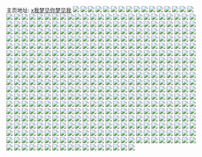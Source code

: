 主页地址: [x我梦见你梦见我](https://weibo.com/u/5977188465) 
![](https://wx4.sinaimg.cn/mw2000/006wvFLzly1gtz5b1451lj31400u012i.jpg) 
![](https://wx4.sinaimg.cn/mw2000/006wvFLzly1gtz5go3oeij30gl0glab4.jpg) 
![](https://wx4.sinaimg.cn/mw2000/006wvFLzly1gtz5bzz4d1j313u0r5n1y.jpg) 
![](https://wx4.sinaimg.cn/mw2000/006wvFLzly1gtz5g84lyvj30ma0b9jsf.jpg) 
![](https://wx4.sinaimg.cn/mw2000/006wvFLzly1gtz5g7xo5ij30dm06r0sy.jpg) 
![](https://wx4.sinaimg.cn/mw2000/006wvFLzly1gtz5dvj272j30rs0rsq9q.jpg) 
![](https://wx4.sinaimg.cn/mw2000/006wvFLzly1gtxz2t5c24j31400u0agx.jpg) 
![](https://wx4.sinaimg.cn/mw2000/006wvFLzly1gtxz3j44w9j30wn0mg435.jpg) 
![](https://wx4.sinaimg.cn/mw2000/006wvFLzly1gtxz3v5h7dj30mi0u0n0l.jpg) 
![](https://wx4.sinaimg.cn/mw2000/006wvFLzly1gtxz37uabkj30tz0miq85.jpg) 
![](https://wx4.sinaimg.cn/mw2000/006wvFLzly1gtxz2uz5guj30u0140tft.jpg) 
![](https://wx4.sinaimg.cn/mw2000/006wvFLzly1gtxz473hazj314h0mswm2.jpg) 
![](https://wx4.sinaimg.cn/mw2000/006wvFLzly1gtxz4e8iu5j30tz0jqq7l.jpg) 
![](https://wx4.sinaimg.cn/mw2000/006wvFLzly1gtxz8szm8kj30u01a6ae5.jpg) 
![](https://wx4.sinaimg.cn/mw2000/006wvFLzly1gtxz8ta484j30ni0oz75u.jpg) 
![](https://wx4.sinaimg.cn/mw2000/006wvFLzly1gtxwdou7v5j30u018z0wz.jpg) 
![](https://wx4.sinaimg.cn/mw2000/006wvFLzly1gtxwyde88oj30qc11045a.jpg) 
![](https://wx4.sinaimg.cn/mw2000/006wvFLzly1gtvir9bn2vj31400u0ahj.jpg) 
![](https://wx4.sinaimg.cn/mw2000/006wvFLzly1gtvirat2e5j30tz0min1c.jpg) 
![](https://wx4.sinaimg.cn/mw2000/006wvFLzly1gtvirbslauj31400u0do2.jpg) 
![](https://wx4.sinaimg.cn/mw2000/006wvFLzly1gtvircrnbqj30tz0miael.jpg) 
![](https://wx4.sinaimg.cn/mw2000/006wvFLzly1gtvirdyezsj30tz0migra.jpg) 
![](https://wx4.sinaimg.cn/mw2000/006wvFLzly1gtvirfwhbsj31400u0aed.jpg) 
![](https://wx4.sinaimg.cn/mw2000/006wvFLzly1gtui51wa7sj31400u0jxf.jpg) 
![](https://wx4.sinaimg.cn/mw2000/006wvFLzly1gtui4z40okj30u015pajd.jpg) 
![](https://wx4.sinaimg.cn/mw2000/006wvFLzly1gtui518bwzj30u05b4kjl.jpg) 
![](https://wx4.sinaimg.cn/mw2000/006wvFLzly1gtui4ygkwsj30u0298k91.jpg) 
![](https://wx4.sinaimg.cn/mw2000/006wvFLzly1gtui86n2hzj30mg0p0tbi.jpg) 
![](https://wx4.sinaimg.cn/mw2000/006wvFLzly1gtui52pdc9j31400u043s.jpg) 
![](https://wx4.sinaimg.cn/mw2000/006wvFLzly1gtt3qfvs93j31ds0n0n0b.jpg) 
![](https://wx4.sinaimg.cn/mw2000/006wvFLzly1gtryu3w7msj30n01dsq98.jpg) 
![](https://wx4.sinaimg.cn/mw2000/006wvFLzly1gtrywr05caj30n01dstcw.jpg) 
![](https://wx4.sinaimg.cn/mw2000/006wvFLzly1gtrywtn63ej30n01dsq76.jpg) 
![](https://wx4.sinaimg.cn/mw2000/006wvFLzly1gtryuubibcj30sk0skwgn.jpg) 
![](https://wx4.sinaimg.cn/mw2000/006wvFLzly1gtqruxl8ajj30mb0wddlj.jpg) 
![](https://wx4.sinaimg.cn/mw2000/006wvFLzly1gtqrvsrwxkj30sk0skwgn.jpg) 
![](https://wx4.sinaimg.cn/mw2000/006wvFLzly1gtq5c5uu78j30mz0x9abx.jpg) 
![](https://wx4.sinaimg.cn/mw2000/006wvFLzly1gtpkttz802j313j0tzk19.jpg) 
![](https://wx4.sinaimg.cn/mw2000/006wvFLzly1gtpku7r8v8j30u01hcdk1.jpg) 
![](https://wx4.sinaimg.cn/mw2000/006wvFLzly1gtpkum07ngj30j60ieac1.jpg) 
![](https://wx4.sinaimg.cn/mw2000/006wvFLzly1gtnnoj2nzcj30mz0fjmyy.jpg) 
![](https://wx4.sinaimg.cn/mw2000/006wvFLzly1gtnnoq7vivj31400u0n4m.jpg) 
![](https://wx4.sinaimg.cn/mw2000/006wvFLzly1gtn9cwv1nbj30j90d2abn.jpg) 
![](https://wx4.sinaimg.cn/mw2000/006wvFLzly1gtn9cxsaztj30u012uwnn.jpg) 
![](https://wx4.sinaimg.cn/mw2000/006wvFLzly1gtn9cx480bj30c80c6dg4.jpg) 
![](https://wx4.sinaimg.cn/mw2000/006wvFLzly1gtmcvywsdgj30tz0l07av.jpg) 
![](https://wx4.sinaimg.cn/mw2000/006wvFLzly1gtmd30fdoxj30mk0nhgnw.jpg) 
![](https://wx4.sinaimg.cn/mw2000/006wvFLzly1gtmcvzfckvj30u0140tgx.jpg) 
![](https://wx4.sinaimg.cn/mw2000/006wvFLzly1gtmcvycc58j31400u0gx9.jpg) 
![](https://wx4.sinaimg.cn/mw2000/006wvFLzly1gtmd07uk4sj30tw0vgjxi.jpg) 
![](https://wx4.sinaimg.cn/mw2000/006wvFLzly1gtmcznr3lvj30jz0nu76e.jpg) 
![](https://wx4.sinaimg.cn/mw2000/006wvFLzly1gtkyuoig9hj31ds0n01dt.jpg) 
![](https://wx4.sinaimg.cn/mw2000/006wvFLzly1gtkyuq2l5lj31ds0n0h4h.jpg) 
![](https://wx4.sinaimg.cn/mw2000/006wvFLzly1gtkyum45k4j31ds0n07wh.jpg) 
![](https://wx4.sinaimg.cn/mw2000/006wvFLzly1gthy29agigj30jg0jgq3o.jpg) 
![](https://wx4.sinaimg.cn/mw2000/006wvFLzly1gthrccme47j30j60h6ab8.jpg) 
![](https://wx4.sinaimg.cn/mw2000/006wvFLzly1gtheq85i7nj30n017ctdt.jpg) 
![](https://wx4.sinaimg.cn/mw2000/006wvFLzly1gtdsrxrnjwj30mz13bq4r.jpg) 
![](https://wx4.sinaimg.cn/mw2000/006wvFLzly1gtdssss7qmj30mh0ba3yr.jpg) 
![](https://wx4.sinaimg.cn/mw2000/006wvFLzly1gt4izk8m07j306o06dglj.jpg) 
![](https://wx4.sinaimg.cn/mw2000/006wvFLzly1gt3m2v87goj30u0140gru.jpg) 
![](https://wx4.sinaimg.cn/mw2000/006wvFLzly1gsz5auks30j31400u0116.jpg) 
![](https://wx4.sinaimg.cn/mw2000/006wvFLzly1gsz5avkowkj312u0u0k10.jpg) 
![](https://wx4.sinaimg.cn/mw2000/006wvFLzly1gsy0kxyknbj31400u0tgq.jpg) 
![](https://wx4.sinaimg.cn/mw2000/006wvFLzly1gsy0kyeueqj30u0140gt7.jpg) 
![](https://wx4.sinaimg.cn/mw2000/006wvFLzly1gsy0kxnhr2j31400u011k.jpg) 
![](https://wx4.sinaimg.cn/mw2000/006wvFLzly1gsy0kysh64j31820u0gwi.jpg) 
![](https://wx4.sinaimg.cn/mw2000/006wvFLzly1gsy0kz0ysjj31hc0u0dp3.jpg) 
![](https://wx4.sinaimg.cn/mw2000/006wvFLzly1gsy0kz89u5j30wh0mj439.jpg) 
![](https://wx4.sinaimg.cn/mw2000/006wvFLzly1gsxy3y0ng2j30u0140teo.jpg) 
![](https://wx4.sinaimg.cn/mw2000/006wvFLzly1gsukqi889ij30n01dsdls.jpg) 
![](https://wx4.sinaimg.cn/mw2000/006wvFLzly1gsukqhd66aj30n01dswko.jpg) 
![](https://wx4.sinaimg.cn/mw2000/006wvFLzly1gsukikqrjdj30u01hcwlm.jpg) 
![](https://wx4.sinaimg.cn/mw2000/006wvFLzly1gsub4ntxpgj31400u045i.jpg) 
![](https://wx4.sinaimg.cn/mw2000/006wvFLzly1gstjybbvo0j312a0u0q8t.jpg) 
![](https://wx4.sinaimg.cn/mw2000/006wvFLzly1gss9u1x78bj30k00khq3x.jpg) 
![](https://wx4.sinaimg.cn/mw2000/006wvFLzly1gss9u1og5mj30go0goabq.jpg) 
![](https://wx4.sinaimg.cn/mw2000/006wvFLzly1gsr3httorcj31400u0n32.jpg) 
![](https://wx4.sinaimg.cn/mw2000/006wvFLzly1gsr3hsyklbj30u0140tfm.jpg) 
![](https://wx4.sinaimg.cn/mw2000/006wvFLzly1gsr3hqm28ej30u0140ag9.jpg) 
![](https://wx4.sinaimg.cn/mw2000/006wvFLzly1gsr3hrgk9yj30u0140n2m.jpg) 
![](https://wx4.sinaimg.cn/mw2000/006wvFLzly1gsr3k4ow4dj31400u0gso.jpg) 
![](https://wx4.sinaimg.cn/mw2000/006wvFLzly1gsr3hv2gx6j31400u045i.jpg) 
![](https://wx4.sinaimg.cn/mw2000/006wvFLzly1gsozozlsb5j30n00sc0u3.jpg) 
![](https://wx4.sinaimg.cn/mw2000/006wvFLzly1gsozozskh0j30mz0e03yu.jpg) 
![](https://wx4.sinaimg.cn/mw2000/006wvFLzly1gsozp037oej30u0140tg9.jpg) 
![](https://wx4.sinaimg.cn/mw2000/006wvFLzly1gsozp0i5rrj31400u0wkc.jpg) 
![](https://wx4.sinaimg.cn/mw2000/006wvFLzly1gsozp0tfntj31400u0qaz.jpg) 
![](https://wx4.sinaimg.cn/mw2000/006wvFLzly1gsozp10iuoj311v0k5af7.jpg) 
![](https://wx4.sinaimg.cn/mw2000/006wvFLzly1gsozp17ga1j31400u0gri.jpg) 
![](https://wx4.sinaimg.cn/mw2000/006wvFLzly1gsozp1gxvxj31400u0aek.jpg) 
![](https://wx4.sinaimg.cn/mw2000/006wvFLzly1gsozp1nd9oj30b40ah0t6.jpg) 
![](https://wx4.sinaimg.cn/mw2000/006wvFLzly1gsmig5drizj31400u04b4.jpg) 
![](https://wx4.sinaimg.cn/mw2000/006wvFLzly1gsmigq9koqj30c806x3yo.jpg) 
![](https://wx4.sinaimg.cn/mw2000/006wvFLzly1gslqdf2vknj30ml048t8x.jpg) 
![](https://wx4.sinaimg.cn/mw2000/006wvFLzly1gslbbf8z61j30j60icdhh.jpg) 
![](https://wx4.sinaimg.cn/mw2000/006wvFLzly1gsjtx1k3q3j313r0u048o.jpg) 
![](https://wx4.sinaimg.cn/mw2000/006wvFLzly1gshy577hsyj31400u0n2e.jpg) 
![](https://wx4.sinaimg.cn/mw2000/006wvFLzly1gshy56i7ncj318f0u0ahb.jpg) 
![](https://wx4.sinaimg.cn/mw2000/006wvFLzly1gsffegm2csj30jz0rewjh.jpg) 
![](https://wx4.sinaimg.cn/mw2000/006wvFLzly1gsfffddn7wj308i08i3yx.jpg) 
![](https://wx4.sinaimg.cn/mw2000/006wvFLzly1gsdcf62cn4j31400u0dl3.jpg) 
![](https://wx4.sinaimg.cn/mw2000/006wvFLzly1gsdcfs0dywj309a09aq31.jpg) 
![](https://wx4.sinaimg.cn/mw2000/006wvFLzly1gs8sd5c1a5j31400u0ae3.jpg) 
![](https://wx4.sinaimg.cn/mw2000/006wvFLzly1gs8sd53yfaj31400u0q6i.jpg) 
![](https://wx4.sinaimg.cn/mw2000/006wvFLzly1gs5c8n9nx4j30io14djxz.jpg) 
![](https://wx4.sinaimg.cn/mw2000/006wvFLzly1gs5c90uzqnj30jq0hwmz9.jpg) 
![](https://wx4.sinaimg.cn/mw2000/006wvFLzly1gs2yrb0ca1j30n033a1kx.jpg) 
![](https://wx4.sinaimg.cn/mw2000/006wvFLzly1gs2yrfcxf7j30n04kjnpd.jpg) 
![](https://wx4.sinaimg.cn/mw2000/006wvFLzly1gs2yrd3tgtj30n03o97wh.jpg) 
![](https://wx4.sinaimg.cn/mw2000/006wvFLzly1gs1cxzjv3yj30n04j0hdt.jpg) 
![](https://wx4.sinaimg.cn/mw2000/006wvFLzly1gs1cxwkrifj30n043oe81.jpg) 
![](https://wx4.sinaimg.cn/mw2000/006wvFLzly1gs1cxxqjpij30n0341nl6.jpg) 
![](https://wx4.sinaimg.cn/mw2000/006wvFLzly1gs1cyd7i76j30n04kzqv5.jpg) 
![](https://wx4.sinaimg.cn/mw2000/006wvFLzly1gs0iyei7epj30jt0hygmr.jpg) 
![](https://wx4.sinaimg.cn/mw2000/006wvFLzly1gs0gm8vzy9j31400u0ahr.jpg) 
![](https://wx4.sinaimg.cn/mw2000/006wvFLzly1grzfq1ltm5j31400u0q9g.jpg) 
![](https://wx4.sinaimg.cn/mw2000/006wvFLzly1grzfr654omj30mz0zwdie.jpg) 
![](https://wx4.sinaimg.cn/mw2000/006wvFLzly1grybyr0gsgj30u01407bi.jpg) 
![](https://wx4.sinaimg.cn/mw2000/006wvFLzly1gry554kgstj30go0gowfv.jpg) 
![](https://wx4.sinaimg.cn/mw2000/006wvFLzly1grvya4jxgpj31400u0gxd.jpg) 
![](https://wx4.sinaimg.cn/mw2000/006wvFLzly1grvyah8azwj31400u07cd.jpg) 
![](https://wx4.sinaimg.cn/mw2000/006wvFLzly1groveeok5uj30u01407i6.jpg) 
![](https://wx4.sinaimg.cn/mw2000/006wvFLzly1groveg7szxj30u0140dtf.jpg) 
![](https://wx4.sinaimg.cn/mw2000/006wvFLzly1grovej344lj30u01404dw.jpg) 
![](https://wx4.sinaimg.cn/mw2000/006wvFLzly1grovejocxbj30u0140k5v.jpg) 
![](https://wx4.sinaimg.cn/mw2000/006wvFLzly1grovekal68j30u0140k2l.jpg) 
![](https://wx4.sinaimg.cn/mw2000/006wvFLzly1groveq0w7lj30m80m8abd.jpg) 
![](https://wx4.sinaimg.cn/mw2000/006wvFLzly1grjhgui352j3076076wel.jpg) 
![](https://wx4.sinaimg.cn/mw2000/006wvFLzly1grdfp4rxrjj31hc0u0ajo.jpg) 
![](https://wx4.sinaimg.cn/mw2000/006wvFLzly1grdg4n7iowj31400u0482.jpg) 
![](https://wx4.sinaimg.cn/mw2000/006wvFLzly1grdfp6agsyj31hc0u0jzw.jpg) 
![](https://wx4.sinaimg.cn/mw2000/006wvFLzly1grdfp4anwxj31lu0u046f.jpg) 
![](https://wx4.sinaimg.cn/mw2000/006wvFLzly1grdfsdmjh6j31fc0u0tg7.jpg) 
![](https://wx4.sinaimg.cn/mw2000/006wvFLzly1grdfp70ylij31hc0u0qap.jpg) 
![](https://wx4.sinaimg.cn/mw2000/006wvFLzly1grdfp7ifwsj31hc0u0agm.jpg) 
![](https://wx4.sinaimg.cn/mw2000/006wvFLzly1grdfp7ym9oj31410u010k.jpg) 
![](https://wx4.sinaimg.cn/mw2000/006wvFLzly1grdfp8n6sqj31400u0q8s.jpg) 
![](https://wx4.sinaimg.cn/mw2000/006wvFLzly1grdfp3md7qj31400u00z6.jpg) 
![](https://wx4.sinaimg.cn/mw2000/006wvFLzly1grdfznlkapj30ib0xajx4.jpg) 
![](https://wx4.sinaimg.cn/mw2000/006wvFLzly1grdfz2k25jj30jw13sn1l.jpg) 
![](https://wx4.sinaimg.cn/mw2000/006wvFLzly1grdfz2w18rj30ke13zwiv.jpg) 
![](https://wx4.sinaimg.cn/mw2000/006wvFLzly1grdg04o4a6j30u014078d.jpg) 
![](https://wx4.sinaimg.cn/mw2000/006wvFLzly1grdg2wa5gvj30mz0vpta9.jpg) 
![](https://wx4.sinaimg.cn/mw2000/006wvFLzly1grcaohwvt3j31380spdtx.jpg) 
![](https://wx4.sinaimg.cn/mw2000/006wvFLzly1grcam7yi24j31400u0470.jpg) 
![](https://wx4.sinaimg.cn/mw2000/006wvFLzly1grcam8kp1qj30u01hc132.jpg) 
![](https://wx4.sinaimg.cn/mw2000/006wvFLzly1grcam6jxw7j31400u0aj0.jpg) 
![](https://wx4.sinaimg.cn/mw2000/006wvFLzly1grcaogyh9oj30jq0tagq9.jpg) 
![](https://wx4.sinaimg.cn/mw2000/006wvFLzly1grcb5ffxx5j30mi0eh0wv.jpg) 
![](https://wx4.sinaimg.cn/mw2000/006wvFLzly1grb8k176isj31400u0du6.jpg) 
![](https://wx4.sinaimg.cn/mw2000/006wvFLzly1grb8k0jt8bj30u0140qco.jpg) 
![](https://wx4.sinaimg.cn/mw2000/006wvFLzly1grb9b5rbq4j30hr0gtmyc.jpg) 
![](https://wx4.sinaimg.cn/mw2000/006wvFLzly1gr8uvyzyhmj30n01g0qkf.jpg) 
![](https://wx4.sinaimg.cn/mw2000/006wvFLzly1gr8uvyavv1j31400u0qit.jpg) 
![](https://wx4.sinaimg.cn/mw2000/006wvFLzly1gr8uwe0budj318v0u0k4l.jpg) 
![](https://wx4.sinaimg.cn/mw2000/006wvFLzly1gr8vdkij0xj31as0u0ak6.jpg) 
![](https://wx4.sinaimg.cn/mw2000/006wvFLzly1gr8uw1d3f9j310k0u0dnw.jpg) 
![](https://wx4.sinaimg.cn/mw2000/006wvFLzly1gr8vdj69uhj313u0u0qdh.jpg) 
![](https://wx4.sinaimg.cn/mw2000/006wvFLzly1gr8vdjlij0j31400u0dma.jpg) 
![](https://wx4.sinaimg.cn/mw2000/006wvFLzly1gr8uw1z55zj31400u047q.jpg) 
![](https://wx4.sinaimg.cn/mw2000/006wvFLzly1gr8uw2k24ij31400u0thz.jpg) 
![](https://wx4.sinaimg.cn/mw2000/006wvFLzly1gr55mooagkj30j60ki0t9.jpg) 
![](https://wx4.sinaimg.cn/mw2000/006wvFLzly1gr4ts231i0j30n01dsqli.jpg) 
![](https://wx4.sinaimg.cn/mw2000/006wvFLzly1gr1u9o96vej313s0u049u.jpg) 
![](https://wx4.sinaimg.cn/mw2000/006wvFLzly1gr1uc2o44pj31400u0dqb.jpg) 
![](https://wx4.sinaimg.cn/mw2000/006wvFLzly1gr1ud57rulj31400u07ed.jpg) 
![](https://wx4.sinaimg.cn/mw2000/006wvFLzly1gr1udvvuwaj30ys0sndot.jpg) 
![](https://wx4.sinaimg.cn/mw2000/006wvFLzly1gr1ugmk5k4j31400u048a.jpg) 
![](https://wx4.sinaimg.cn/mw2000/006wvFLzly1gr1uibffaej31410u016e.jpg) 
![](https://wx4.sinaimg.cn/mw2000/006wvFLzly1gr1udeqjm9j31190u0qcy.jpg) 
![](https://wx4.sinaimg.cn/mw2000/006wvFLzly1gr1uf0z6faj31400u0dnz.jpg) 
![](https://wx4.sinaimg.cn/mw2000/006wvFLzly1gr1ue275m7j30j80j6mzj.jpg) 
![](https://wx4.sinaimg.cn/mw2000/006wvFLzly1gqshobqa8uj31gi1yt4ev.jpg) 
![](https://wx4.sinaimg.cn/mw2000/006wvFLzly1gqpgmis8x7j30rs0pntat.jpg) 
![](https://wx4.sinaimg.cn/mw2000/006wvFLzly1gqpbq01uv6j30rs0rognx.jpg) 
![](https://wx4.sinaimg.cn/mw2000/006wvFLzly1gqms7zy4jwj30u01hc14f.jpg) 
![](https://wx4.sinaimg.cn/mw2000/006wvFLzly1gqms7zr1mwj30vb0u0k6l.jpg) 
![](https://wx4.sinaimg.cn/mw2000/006wvFLzly1gqjjmdroncj30hs0hsgml.jpg) 
![](https://wx4.sinaimg.cn/mw2000/006wvFLzly1gqi21i30fkj32c0340hdu.jpg) 
![](https://wx4.sinaimg.cn/mw2000/006wvFLzly1gqi227dfx5j32c03404qq.jpg) 
![](https://wx4.sinaimg.cn/mw2000/006wvFLzly1gqi9jp6u6tj33402c0hdt.jpg) 
![](https://wx4.sinaimg.cn/mw2000/006wvFLzly1gqchosfj6sj31sc2ds7wh.jpg) 
![](https://wx4.sinaimg.cn/mw2000/006wvFLzly1gqchow14gkj31sc2ds7wh.jpg) 
![](https://wx4.sinaimg.cn/mw2000/006wvFLzly1gqchp4vvynj33402c0e81.jpg) 
![](https://wx4.sinaimg.cn/mw2000/006wvFLzly1gqchp0dpvgj33402c0u0x.jpg) 
![](https://wx4.sinaimg.cn/mw2000/006wvFLzly1gqchphqlibj32c0340b2a.jpg) 
![](https://wx4.sinaimg.cn/mw2000/006wvFLzly1gqchpjwevaj30sg0m7nkw.jpg) 
![](https://wx4.sinaimg.cn/mw2000/006wvFLzly1gqbd1sd3o6j33402c0e81.jpg) 
![](https://wx4.sinaimg.cn/mw2000/006wvFLzly1gqbcyu9pymj31sc2dsh9i.jpg) 
![](https://wx4.sinaimg.cn/mw2000/006wvFLzly1gqbcyxd35mj31sc2ds4qp.jpg) 
![](https://wx4.sinaimg.cn/mw2000/006wvFLzly1gqbcz0niz5j31sc2dse7z.jpg) 
![](https://wx4.sinaimg.cn/mw2000/006wvFLzly1gqbcz2xdfpj30tw13w7wh.jpg) 
![](https://wx4.sinaimg.cn/mw2000/006wvFLzly1gqbcz3jhmzj30rs0pzgqd.jpg) 
![](https://wx4.sinaimg.cn/mw2000/006wvFLzly1gqa7vpn3y6j32c0340npe.jpg) 
![](https://wx4.sinaimg.cn/mw2000/006wvFLzly1gqa7tg8jyvj32402u94qq.jpg) 
![](https://wx4.sinaimg.cn/mw2000/006wvFLzly1gqa7vw7krcj325u2vt7ri.jpg) 
![](https://wx4.sinaimg.cn/mw2000/006wvFLzly1gqa7tc3ib4j32c0340kjl.jpg) 
![](https://wx4.sinaimg.cn/mw2000/006wvFLzly1gqa572dpdzj32c0340u0z.jpg) 
![](https://wx4.sinaimg.cn/mw2000/006wvFLzly1gqa57fpxn4j30n01dsqv5.jpg) 
![](https://wx4.sinaimg.cn/mw2000/006wvFLzly1gqa56w63hfj32c03407wi.jpg) 
![](https://wx4.sinaimg.cn/mw2000/006wvFLzly1gqa5759fhaj32c0340qv5.jpg) 
![](https://wx4.sinaimg.cn/mw2000/006wvFLzly1gqa578lzcjj32c0340hdu.jpg) 
![](https://wx4.sinaimg.cn/mw2000/006wvFLzly1gqa57cnrsyj32c0340hdu.jpg) 
![](https://wx4.sinaimg.cn/mw2000/006wvFLzly1gqa5u77ie8j30iu0j2n65.jpg) 
![](https://wx4.sinaimg.cn/mw2000/006wvFLzly1gqa5too8y5j30md0le0xu.jpg) 
![](https://wx4.sinaimg.cn/mw2000/006wvFLzly1gqa5to2z5fj31wc1f9h87.jpg) 
![](https://wx4.sinaimg.cn/mw2000/006wvFLzly1gq8nfudlmfj30fy0f841d.jpg) 
![](https://wx4.sinaimg.cn/mw2000/006wvFLzly1gq8ngfavl2j30tz0mi7lt.jpg) 
![](https://wx4.sinaimg.cn/mw2000/006wvFLzly1gq7y544038j30tz0miap5.jpg) 
![](https://wx4.sinaimg.cn/mw2000/006wvFLzly1grdu9c33fxj31400u0q87.jpg) 
![](https://wx4.sinaimg.cn/mw2000/006wvFLzly1gq4kdf8q7xj33402c0wuq.jpg) 
![](https://wx4.sinaimg.cn/mw2000/006wvFLzly1gpwg0s3ljsj328u2zs7wh.jpg) 
![](https://wx4.sinaimg.cn/mw2000/006wvFLzly1gpwg0u7jiij32qs1nf1kx.jpg) 
![](https://wx4.sinaimg.cn/mw2000/006wvFLzly1gpwg11fxdpj32c03404qr.jpg) 
![](https://wx4.sinaimg.cn/mw2000/006wvFLzly1gpwg150akhj32c0340e82.jpg) 
![](https://wx4.sinaimg.cn/mw2000/006wvFLzly1gpwg1670i5j32jt17c7js.jpg) 
![](https://wx4.sinaimg.cn/mw2000/006wvFLzly1gpwg17zclvj33402c01h2.jpg) 
![](https://wx4.sinaimg.cn/mw2000/006wvFLzly1gpwg1b2mvvj33402c0npd.jpg) 
![](https://wx4.sinaimg.cn/mw2000/006wvFLzly1gpwg1h6meej32c0340hdv.jpg) 
![](https://wx4.sinaimg.cn/mw2000/006wvFLzly1gpwg1iehzpj30so0fhgqu.jpg) 
![](https://wx4.sinaimg.cn/mw2000/006wvFLzly1gpwg2bxkopj31n60v2ahe.jpg) 
![](https://wx4.sinaimg.cn/mw2000/006wvFLzly1gptkp8y10nj32c03407wk.jpg) 
![](https://wx4.sinaimg.cn/mw2000/006wvFLzly1gpr7bnajzmj32c03407wj.jpg) 
![](https://wx4.sinaimg.cn/mw2000/006wvFLzly1gpoatfv4gpj30jz0a0tbe.jpg) 
![](https://wx4.sinaimg.cn/mw2000/006wvFLzly1gpoatsqr1pj30mz0dzju3.jpg) 
![](https://wx4.sinaimg.cn/mw2000/006wvFLzly1gpoawgmd1bj32c03407wi.jpg) 
![](https://wx4.sinaimg.cn/mw2000/006wvFLzly1gpoay3bq4sj30mz0eijw3.jpg) 
![](https://wx4.sinaimg.cn/mw2000/006wvFLzly1gpoayae15aj30rs1197wh.jpg) 
![](https://wx4.sinaimg.cn/mw2000/006wvFLzly1gpoawbbqqkj32c0340e82.jpg) 
![](https://wx4.sinaimg.cn/mw2000/006wvFLzly1gpn7lucnngj33402c0kjj.jpg) 
![](https://wx4.sinaimg.cn/mw2000/006wvFLzly1gplb2do7erj33402c01ky.jpg) 
![](https://wx4.sinaimg.cn/mw2000/006wvFLzly1gpg5r2pyv1j32c0340qv6.jpg) 
![](https://wx4.sinaimg.cn/mw2000/006wvFLzly1gpg5r7p8caj32c0340qv5.jpg) 
![](https://wx4.sinaimg.cn/mw2000/006wvFLzly1gpg5ra7mjjj323w2t74qp.jpg) 
![](https://wx4.sinaimg.cn/mw2000/006wvFLzly1gpg5rgt6b7j33402c0hdv.jpg) 
![](https://wx4.sinaimg.cn/mw2000/006wvFLzly1gpg5rmkpcnj330y29pkjl.jpg) 
![](https://wx4.sinaimg.cn/mw2000/006wvFLzly1gpg5qxk96rj33402c0npd.jpg) 
![](https://wx4.sinaimg.cn/mw2000/006wvFLzly1gpg5s3s266j32c03404qq.jpg) 
![](https://wx4.sinaimg.cn/mw2000/006wvFLzly1gpg5rpn4i7j30u01hck33.jpg) 
![](https://wx4.sinaimg.cn/mw2000/006wvFLzly1gpg5rtue5yj33402c0aug.jpg) 
![](https://wx4.sinaimg.cn/mw2000/006wvFLzly1gpdutzqyolj30k50enwgo.jpg) 
![](https://wx4.sinaimg.cn/mw2000/006wvFLzly1gpdutzj8khj30kc0eoadv.jpg) 
![](https://wx4.sinaimg.cn/mw2000/006wvFLzly1gpdv6q7ps7j32ju1vx7wj.jpg) 
![](https://wx4.sinaimg.cn/mw2000/006wvFLzly1gpdv6dsyiqj31vz1ct1kx.jpg) 
![](https://wx4.sinaimg.cn/mw2000/006wvFLzly1gpdv6kgeloj32c0340npe.jpg) 
![](https://wx4.sinaimg.cn/mw2000/006wvFLzly1gpdv6eerp0j30mq197n5n.jpg) 
![](https://wx4.sinaimg.cn/mw2000/006wvFLzly1gpc06fp23vj30si0ktanr.jpg) 
![](https://wx4.sinaimg.cn/mw2000/006wvFLzly1gpc0719o88j32c0340b2a.jpg) 
![](https://wx4.sinaimg.cn/mw2000/006wvFLzly1gpc07fsze2j30go0g8myk.jpg) 
![](https://wx4.sinaimg.cn/mw2000/006wvFLzly1gp0sdlih84j30mq0hejts.jpg) 
![](https://wx4.sinaimg.cn/mw2000/006wvFLzly1gp0sdj617ej32c03407wi.jpg) 
![](https://wx4.sinaimg.cn/mw2000/006wvFLzly1gp0sj6w8cej32c03404qr.jpg) 
![](https://wx4.sinaimg.cn/mw2000/006wvFLzly1goxlr4ajnqj33402c0u0x.jpg) 
![](https://wx4.sinaimg.cn/mw2000/006wvFLzly1goxlrpjbxlj32c03401kz.jpg) 
![](https://wx4.sinaimg.cn/mw2000/006wvFLzly1goxlrrc72uj32c0340qv6.jpg) 
![](https://wx4.sinaimg.cn/mw2000/006wvFLzly1goxlr91siej32c03401kz.jpg) 
![](https://wx4.sinaimg.cn/mw2000/006wvFLzly1goxlrcvuf4j33402c01kx.jpg) 
![](https://wx4.sinaimg.cn/mw2000/006wvFLzly1goxlrl15o6j32c03404qr.jpg) 
![](https://wx4.sinaimg.cn/mw2000/006wvFLzly1goxlrguuqfj32c0340b2a.jpg) 
![](https://wx4.sinaimg.cn/mw2000/006wvFLzly1goxlrs99epj30mz0t5q7o.jpg) 
![](https://wx4.sinaimg.cn/mw2000/006wvFLzly1goxlry6hw6j30ms0zvai8.jpg) 
![](https://wx4.sinaimg.cn/mw2000/006wvFLzly1gou327ge4lj30j60j6gn9.jpg) 
![](https://wx4.sinaimg.cn/mw2000/006wvFLzly1got0dp09mfj32c03404qq.jpg) 
![](https://wx4.sinaimg.cn/mw2000/006wvFLzly1got0dry0zwj32c0340npe.jpg) 
![](https://wx4.sinaimg.cn/mw2000/006wvFLzly1got0g2sid1j32c0340qv7.jpg) 
![](https://wx4.sinaimg.cn/mw2000/006wvFLzly1got0ga76mfj32c0340e83.jpg) 
![](https://wx4.sinaimg.cn/mw2000/006wvFLzly1got0gnjrwpj32c0340hdu.jpg) 
![](https://wx4.sinaimg.cn/mw2000/006wvFLzly1got0gge3aqj32c0340npd.jpg) 
![](https://wx4.sinaimg.cn/mw2000/006wvFLzly1got0cpwllmj30n00llwif.jpg) 
![](https://wx4.sinaimg.cn/mw2000/006wvFLzly1got0ee7o7ej30mz0wc7ar.jpg) 
![](https://wx4.sinaimg.cn/mw2000/006wvFLzly1got0g6k3emj32c03404qr.jpg) 
![](https://wx4.sinaimg.cn/mw2000/006wvFLzly1got0gdawyfj32c03401kz.jpg) 
![](https://wx4.sinaimg.cn/mw2000/006wvFLzly1got0gkp8s9j32c0340b2a.jpg) 
![](https://wx4.sinaimg.cn/mw2000/006wvFLzly1got0htle4mj30u00u0q6q.jpg) 
![](https://wx4.sinaimg.cn/mw2000/006wvFLzly1goqoa6d13gj30u0140150.jpg) 
![](https://wx4.sinaimg.cn/mw2000/006wvFLzly1goq1b331o3j32c0340npe.jpg) 
![](https://wx4.sinaimg.cn/mw2000/006wvFLzly1goq1b4oxmzj33402c04qp.jpg) 
![](https://wx4.sinaimg.cn/mw2000/006wvFLzly1goq1a3r3zyj32c0340u0y.jpg) 
![](https://wx4.sinaimg.cn/mw2000/006wvFLzly1goloev70rxj30mz0gwmyq.jpg) 
![](https://wx4.sinaimg.cn/mw2000/006wvFLzly1goiqm5qlavj30u01hcqgm.jpg) 
![](https://wx4.sinaimg.cn/mw2000/006wvFLzly1goiqnk36oxj30jg0j4abh.jpg) 
![](https://wx4.sinaimg.cn/mw2000/006wvFLzly1goe15mbx8oj30l40iw40k.jpg) 
![](https://wx4.sinaimg.cn/mw2000/006wvFLzly1goe16xofttj30u0140q5e.jpg) 
![](https://wx4.sinaimg.cn/mw2000/006wvFLzly1goe16h2h7uj30u0140tes.jpg) 
![](https://wx4.sinaimg.cn/mw2000/006wvFLzly1goe16gk8owj31400u0nbi.jpg) 
![](https://wx4.sinaimg.cn/mw2000/006wvFLzly1goe15llwrrj30u0140tg8.jpg) 
![](https://wx4.sinaimg.cn/mw2000/006wvFLzly1goe16ftsa1j30j60iljsv.jpg) 
![](https://wx4.sinaimg.cn/mw2000/006wvFLzly1go9e9jxa45j30mx0gr3zi.jpg) 
![](https://wx4.sinaimg.cn/mw2000/006wvFLzly1go9eamzi01j30ia0fsabq.jpg) 
![](https://wx4.sinaimg.cn/mw2000/006wvFLzly1go706xih0yj30j60i4tak.jpg) 
![](https://wx4.sinaimg.cn/mw2000/006wvFLzly1go5ij7a4qsj32c0340x6q.jpg) 
![](https://wx4.sinaimg.cn/mw2000/006wvFLzly1go5ij5gb21j32c03407wi.jpg) 
![](https://wx4.sinaimg.cn/mw2000/006wvFLzly1go5ij9g6bbj32c03404qq.jpg) 
![](https://wx4.sinaimg.cn/mw2000/006wvFLzly1gnynh4qwd0j33402c0kjl.jpg) 
![](https://wx4.sinaimg.cn/mw2000/006wvFLzly1gnynhaw5ndj30mc0j6abc.jpg) 
![](https://wx4.sinaimg.cn/mw2000/006wvFLzly1gnqenizu7dj30hs0dbwf7.jpg) 
![](https://wx4.sinaimg.cn/mw2000/006wvFLzly1gnoeduo2kmj316r0ty4c7.jpg) 
![](https://wx4.sinaimg.cn/mw2000/006wvFLzly1gnn8kbfar9j30u0140aem.jpg) 
![](https://wx4.sinaimg.cn/mw2000/006wvFLzly1gnlsgi62acj30u01407gz.jpg) 
![](https://wx4.sinaimg.cn/mw2000/006wvFLzly1gnlshtwhynj30hs0kg0tn.jpg) 
![](https://wx4.sinaimg.cn/mw2000/006wvFLzly1gngh6xlajuj30hs0iqmyu.jpg) 
![](https://wx4.sinaimg.cn/mw2000/006wvFLzly1gne2dn29x1j30u01hcwue.jpg) 
![](https://wx4.sinaimg.cn/mw2000/006wvFLzly1gne2dnj14aj30u01hcnb0.jpg) 
![](https://wx4.sinaimg.cn/mw2000/006wvFLzly1gnbwbyfag2j30u0140gpl.jpg) 
![](https://wx4.sinaimg.cn/mw2000/006wvFLzly1gmz2uth4e5j30hs0a5aac.jpg) 
![](https://wx4.sinaimg.cn/mw2000/006wvFLzly1gmz2unji6nj30hm0a30t7.jpg) 
![](https://wx4.sinaimg.cn/mw2000/006wvFLzly1gmz2vm5hu1j309y074t8r.jpg) 
![](https://wx4.sinaimg.cn/mw2000/006wvFLzly1gmu9jffp3hj30hs0anwfb.jpg) 
![](https://wx4.sinaimg.cn/mw2000/006wvFLzly1gmu9j7jyjqj30hr0d874q.jpg) 
![](https://wx4.sinaimg.cn/mw2000/006wvFLzly1gmu9m1ffsyj30hs0tzdh5.jpg) 
![](https://wx4.sinaimg.cn/mw2000/006wvFLzly1gmu9kh631qj30j60idwfk.jpg) 
![](https://wx4.sinaimg.cn/mw2000/006wvFLzly1gmooyr0aqpj30hs0fv3zk.jpg) 
![](https://wx4.sinaimg.cn/mw2000/006wvFLzly1gmooyr9cuqj30fg0cgwfh.jpg) 
![](https://wx4.sinaimg.cn/mw2000/006wvFLzly1gmmh2rake0j30u0140tf9.jpg) 
![](https://wx4.sinaimg.cn/mw2000/006wvFLzly1gmmh2shs43j30u0140wh8.jpg) 
![](https://wx4.sinaimg.cn/mw2000/006wvFLzly1gmmh2qcwjjj30u014ggrj.jpg) 
![](https://wx4.sinaimg.cn/mw2000/006wvFLzly1gmmh2u9s75j30u0140wj8.jpg) 
![](https://wx4.sinaimg.cn/mw2000/006wvFLzly1gmmh2xiwf8j31400u0dhz.jpg) 
![](https://wx4.sinaimg.cn/mw2000/006wvFLzly1gmmh2w07yuj31400u0whm.jpg) 
![](https://wx4.sinaimg.cn/mw2000/006wvFLzly1gmmh2pewjnj31400u0di1.jpg) 
![](https://wx4.sinaimg.cn/mw2000/006wvFLzly1gmmh3aer16j31400u0tch.jpg) 
![](https://wx4.sinaimg.cn/mw2000/006wvFLzly1gmmh3h2yx8j31400u0422.jpg) 
![](https://wx4.sinaimg.cn/mw2000/006wvFLzly1gmler4iz5dj30hr0fv0ua.jpg) 
![](https://wx4.sinaimg.cn/mw2000/006wvFLzly1gmler4y689j30hs0d40ua.jpg) 
![](https://wx4.sinaimg.cn/mw2000/006wvFLzly1gmj3awaiadj30tg2iokjm.jpg) 
![](https://wx4.sinaimg.cn/mw2000/006wvFLzly1gmj3b14scnj30vc2ioe82.jpg) 
![](https://wx4.sinaimg.cn/mw2000/006wvFLzly1gmj3b7ffz0j30rs4iye84.jpg) 
![](https://wx4.sinaimg.cn/mw2000/006wvFLzly1gmd9wr59i6j33k02o0u0z.jpg) 
![](https://wx4.sinaimg.cn/mw2000/006wvFLzly1gmd9wgi8w0j32o03k0qv7.jpg) 
![](https://wx4.sinaimg.cn/mw2000/006wvFLzly1gmd9wl4vm2j33k02o0e83.jpg) 
![](https://wx4.sinaimg.cn/mw2000/006wvFLzly1gmd9wsfveaj31hc0paaz7.jpg) 
![](https://wx4.sinaimg.cn/mw2000/006wvFLzly1gmd9wstmj1j30ty0tyjuz.jpg) 
![](https://wx4.sinaimg.cn/mw2000/006wvFLzly1gmd9xrzt88j30jg0hkmye.jpg) 
![](https://wx4.sinaimg.cn/mw2000/006wvFLzly1gmbc8rcilaj30d70cxq3w.jpg) 
![](https://wx4.sinaimg.cn/mw2000/006wvFLzly1gm7jn9qdpuj30v80hhmzb.jpg) 
![](https://wx4.sinaimg.cn/mw2000/006wvFLzly1gm7gkf1q33j31400u0te7.jpg) 
![](https://wx4.sinaimg.cn/mw2000/006wvFLzly1gm7gkg7l84j30u014077d.jpg) 
![](https://wx4.sinaimg.cn/mw2000/006wvFLzly1gm7gkgs3wjj30pa1hc0wa.jpg) 
![](https://wx4.sinaimg.cn/mw2000/006wvFLzly1gm7gkjfm0zj31400u0q6m.jpg) 
![](https://wx4.sinaimg.cn/mw2000/006wvFLzly1gm7h8ftoulj30u013zjtt.jpg) 
![](https://wx4.sinaimg.cn/mw2000/006wvFLzly1gm7gmi39jkj30k00zkaco.jpg) 
![](https://wx4.sinaimg.cn/mw2000/006wvFLzly1gm7glrx4bkj30hs0n575l.jpg) 
![](https://wx4.sinaimg.cn/mw2000/006wvFLzly1gm7gpxhiaaj30u0140ac9.jpg) 
![](https://wx4.sinaimg.cn/mw2000/006wvFLzly1gm7gpy37d2j31400u0jsg.jpg) 
![](https://wx4.sinaimg.cn/mw2000/006wvFLzly1gm5ujv4yovj32o03k0b2c.jpg) 
![](https://wx4.sinaimg.cn/mw2000/006wvFLzly1gm5ujwiah6j31ou0u0tyw.jpg) 
![](https://wx4.sinaimg.cn/mw2000/006wvFLzly1gm3soifkc9j30u01a7gra.jpg) 
![](https://wx4.sinaimg.cn/mw2000/006wvFLzly1gm3soifkc9j30u01a7gra.jpg) 
![](https://wx4.sinaimg.cn/mw2000/006wvFLzly1gm3sojwu90j30u01rpwmi.jpg) 
![](https://wx4.sinaimg.cn/mw2000/006wvFLzly1gm3son4zpij30rs4bmhdt.jpg) 
![](https://wx4.sinaimg.cn/mw2000/006wvFLzly1gm3soo1mh3j30u0140wma.jpg) 
![](https://wx4.sinaimg.cn/mw2000/006wvFLzly1gm3sop08djj30rs3agjxu.jpg) 
![](https://wx4.sinaimg.cn/mw2000/006wvFLzly1gm3snj05cwj30rs3qetoe.jpg) 
![](https://wx4.sinaimg.cn/mw2000/006wvFLzly1gm3swst7ymj31400u0aed.jpg) 
![](https://wx4.sinaimg.cn/mw2000/006wvFLzly1gm3snlug8hj30u01rctdo.jpg) 
![](https://wx4.sinaimg.cn/mw2000/006wvFLzly1gm3swr9q84j30jz0jz3zh.jpg) 
![](https://wx4.sinaimg.cn/mw2000/006wvFLzly1gm0hpact7bj31o0190qv5.jpg) 
![](https://wx4.sinaimg.cn/mw2000/006wvFLzly1gm0i1q6od6j31400rl7wh.jpg) 
![](https://wx4.sinaimg.cn/mw2000/006wvFLzly1glthejbeejj30cw055dfr.jpg) 
![](https://wx4.sinaimg.cn/mw2000/006wvFLzly1gltgk46qsrj31400u00yp.jpg) 
![](https://wx4.sinaimg.cn/mw2000/006wvFLzly1gltgjrj48aj30u0140gt6.jpg) 
![](https://wx4.sinaimg.cn/mw2000/006wvFLzly1gltgkcdw31j30pa1hcgr7.jpg) 
![](https://wx4.sinaimg.cn/mw2000/006wvFLzly1gltgkg4oopj31hc0pa79c.jpg) 
![](https://wx4.sinaimg.cn/mw2000/006wvFLzly1gltgkkcuocj31400u0wkw.jpg) 
![](https://wx4.sinaimg.cn/mw2000/006wvFLzly1gltgklgd8ej30hs0hsaba.jpg) 
![](https://wx4.sinaimg.cn/mw2000/006wvFLzly1glnawkipzwj307q08cq2z.jpg) 
![](https://wx4.sinaimg.cn/mw2000/006wvFLzly1gljrxeeudxj32o03k0qvd.jpg) 
![](https://wx4.sinaimg.cn/mw2000/006wvFLzly1gli2lw9s39j32o03k01l6.jpg) 
![](https://wx4.sinaimg.cn/mw2000/006wvFLzly1gldvo1zbz0j30jy0jft9k.jpg) 
![](https://wx4.sinaimg.cn/mw2000/006wvFLzly1gldff5swt7j30pa1hc1ah.jpg) 
![](https://wx4.sinaimg.cn/mw2000/006wvFLzly1gldfnho7ocj33k02o0u13.jpg) 
![](https://wx4.sinaimg.cn/mw2000/006wvFLzly1gldffgx6ynj32o03k04qw.jpg) 
![](https://wx4.sinaimg.cn/mw2000/006wvFLzly1gldfg2uazfj32o03k0x6u.jpg) 
![](https://wx4.sinaimg.cn/mw2000/006wvFLzly1gldfg5chidj30pa1hce6u.jpg) 
![](https://wx4.sinaimg.cn/mw2000/006wvFLzly1gldfgj3i4nj32o03k0npk.jpg) 
![](https://wx4.sinaimg.cn/mw2000/006wvFLzly1gldfgu2h1dj32o03k07wn.jpg) 
![](https://wx4.sinaimg.cn/mw2000/006wvFLzly1gldfniqjnrj31400u07bh.jpg) 
![](https://wx4.sinaimg.cn/mw2000/006wvFLzly1gldfguxjg7j30fx0mfjto.jpg) 
![](https://wx4.sinaimg.cn/mw2000/006wvFLzly1glc7sq1pgjj30rj115q91.jpg) 
![](https://wx4.sinaimg.cn/mw2000/006wvFLzly1glc7sqcswxj30hs0hsdhh.jpg) 
![](https://wx4.sinaimg.cn/mw2000/006wvFLzly1gl9epy7kbyj32o03k0hdz.jpg) 
![](https://wx4.sinaimg.cn/mw2000/006wvFLzly1gl9equrd1mj33k02o0u14.jpg) 
![](https://wx4.sinaimg.cn/mw2000/006wvFLzly1gl8nvu8hb1j315o7qc7wp.jpg) 
![](https://wx4.sinaimg.cn/mw2000/006wvFLzly1gl8nw39kozj315o5pc7wm.jpg) 
![](https://wx4.sinaimg.cn/mw2000/006wvFLzly1gl8nw8du6qj32io1w0b2b.jpg) 
![](https://wx4.sinaimg.cn/mw2000/006wvFLzly1gl8nwo8fqej33k02o04qy.jpg) 
![](https://wx4.sinaimg.cn/mw2000/006wvFLzly1gl8nwu5x2gj33jw20p4qs.jpg) 
![](https://wx4.sinaimg.cn/mw2000/006wvFLzly1gl8nwv4o8pj31hc0paavd.jpg) 
![](https://wx4.sinaimg.cn/mw2000/006wvFLzly1gl7qq3mqsfj30u01rcaed.jpg) 
![](https://wx4.sinaimg.cn/mw2000/006wvFLzly1gl7qq51s84j30hk0prgna.jpg) 
![](https://wx4.sinaimg.cn/mw2000/006wvFLzly1gl7qq4o1smj30u0140797.jpg) 
![](https://wx4.sinaimg.cn/mw2000/006wvFLzly1gl3ety9vv6j30rq17zjvq.jpg) 
![](https://wx4.sinaimg.cn/mw2000/006wvFLzly1gl307ix5lmj30hr0fv74p.jpg) 
![](https://wx4.sinaimg.cn/mw2000/006wvFLzly1gl2zxkmn28j30h80l775l.jpg) 
![](https://wx4.sinaimg.cn/mw2000/006wvFLzly1gl307cducuj30gk0ab3yo.jpg) 
![](https://wx4.sinaimg.cn/mw2000/006wvFLzly1gl0ub8jh5sj30i40sdaca.jpg) 
![](https://wx4.sinaimg.cn/mw2000/006wvFLzly1gl0ue3w43gj30i207i3yz.jpg) 
![](https://wx4.sinaimg.cn/mw2000/006wvFLzly1gne8uenyimj30u0140ac3.jpg) 
![](https://wx4.sinaimg.cn/mw2000/006wvFLzly1gne8uee0y5j30u0140410.jpg) 
![](https://wx4.sinaimg.cn/mw2000/006wvFLzly1gkw0q84w4fj30u01rcjwg.jpg) 
![](https://wx4.sinaimg.cn/mw2000/006wvFLzly1gkw0q8g08nj30u01rcq86.jpg) 
![](https://wx4.sinaimg.cn/mw2000/006wvFLzly1gkw0q8ru8oj30u01rc42v.jpg) 
![](https://wx4.sinaimg.cn/mw2000/006wvFLzly1gkw0qr5s3vj32o03k0npp.jpg) 
![](https://wx4.sinaimg.cn/mw2000/006wvFLzly1gkw0qunp3jj30u03pkqv5.jpg) 
![](https://wx4.sinaimg.cn/mw2000/006wvFLzly1gkw0rz9onhj32o03k04qz.jpg) 
![](https://wx4.sinaimg.cn/mw2000/006wvFLzly1gkw0sf9hmnj33k02o0b2h.jpg) 
![](https://wx4.sinaimg.cn/mw2000/006wvFLzly1gkw0ssm4mgj33k02o0e88.jpg) 
![](https://wx4.sinaimg.cn/mw2000/006wvFLzly1gkw0qrula9j30jg0j0gm7.jpg) 
![](https://wx4.sinaimg.cn/mw2000/006wvFLzly1gkuas5nq68j30gj0b3abf.jpg) 
![](https://wx4.sinaimg.cn/mw2000/006wvFLzly1gkuashw3i1j30u01rcti6.jpg) 
![](https://wx4.sinaimg.cn/mw2000/006wvFLzly1gkuatq6tggj31401hcdx4.jpg) 
![](https://wx4.sinaimg.cn/mw2000/006wvFLzly1gku5525z63j30h20paq4c.jpg) 
![](https://wx4.sinaimg.cn/mw2000/006wvFLzly1gku568ctd4j30i40g1wff.jpg) 
![](https://wx4.sinaimg.cn/mw2000/006wvFLzly1gku551wkxfj30i40pt403.jpg) 
![](https://wx4.sinaimg.cn/mw2000/006wvFLzly1gkts61euibj315o2o91kz.jpg) 
![](https://wx4.sinaimg.cn/mw2000/006wvFLzly1gkqvdu6o5uj30i40bkab9.jpg) 
![](https://wx4.sinaimg.cn/mw2000/006wvFLzly1gkqvbdhza4j30u013oq6m.jpg) 
![](https://wx4.sinaimg.cn/mw2000/006wvFLzly1gkqvbe4bfrj30k00l1taa.jpg) 
![](https://wx4.sinaimg.cn/mw2000/006wvFLzly1gkplyu9bpej30go0daq41.jpg) 
![](https://wx4.sinaimg.cn/mw2000/006wvFLzly1gkowzikrjlj30j60j6ndj.jpg) 
![](https://wx4.sinaimg.cn/mw2000/006wvFLzly1gknxguee3rj30i40gt3yt.jpg) 
![](https://wx4.sinaimg.cn/mw2000/006wvFLzly1gknxh3hnfjj31400u0wji.jpg) 
![](https://wx4.sinaimg.cn/mw2000/006wvFLzly1gknxh6hgooj31400u00wa.jpg) 
![](https://wx4.sinaimg.cn/mw2000/006wvFLzly1gknxh8c13zj30u014042d.jpg) 
![](https://wx4.sinaimg.cn/mw2000/006wvFLzly1gknxhdjs6pj30j60j6ndj.jpg) 
![](https://wx4.sinaimg.cn/mw2000/006wvFLzly1gknxhgaxguj313h0u0787.jpg) 
![](https://wx4.sinaimg.cn/mw2000/006wvFLzly1gknfkw6ey6j315o3v04qs.jpg) 
![](https://wx4.sinaimg.cn/mw2000/006wvFLzly1gknfm6dqxaj31w02iou0z.jpg) 
![](https://wx4.sinaimg.cn/mw2000/006wvFLzly1gknfm717whj30i40c2mye.jpg) 
![](https://wx4.sinaimg.cn/mw2000/006wvFLzly1gknfmejd3uj31w02iob2c.jpg) 
![](https://wx4.sinaimg.cn/mw2000/006wvFLzly1gknfmlkuw8j31w02io7wk.jpg) 
![](https://wx4.sinaimg.cn/mw2000/006wvFLzly1gknfmphod3j31w02ioqv8.jpg) 
![](https://wx4.sinaimg.cn/mw2000/006wvFLzly1gkm82zgdfrj30ik0lu753.jpg) 
![](https://wx4.sinaimg.cn/mw2000/006wvFLzly1gklnzl59f0j32io1w0hdv.jpg) 
![](https://wx4.sinaimg.cn/mw2000/006wvFLzly1gklo00d9ebj32io1w0qv8.jpg) 
![](https://wx4.sinaimg.cn/mw2000/006wvFLzly1gklo0irp3jj32o03k0e88.jpg) 
![](https://wx4.sinaimg.cn/mw2000/006wvFLzly1gklo7rgrsyj32o03k0b2e.jpg) 
![](https://wx4.sinaimg.cn/mw2000/006wvFLzly1gklo06lw79j32o03k0hdw.jpg) 
![](https://wx4.sinaimg.cn/mw2000/006wvFLzly1gklo15198qj32o03k0e87.jpg) 
![](https://wx4.sinaimg.cn/mw2000/006wvFLzly1gklo0u0wrhj32o03k0npi.jpg) 
![](https://wx4.sinaimg.cn/mw2000/006wvFLzly1gklo1gwfe3j32o03k0npi.jpg) 
![](https://wx4.sinaimg.cn/mw2000/006wvFLzly1gklo7sarlcj30hx0dg41q.jpg) 
![](https://wx4.sinaimg.cn/mw2000/006wvFLzly1gkkdp62ivcj305x01hmwy.jpg) 
![](https://wx4.sinaimg.cn/mw2000/006wvFLzly1gkkdp6quelj30n00l2jse.jpg) 
![](https://wx4.sinaimg.cn/mw2000/006wvFLzly1gkiop4a3ofj30k00k0t98.jpg) 
![](https://wx4.sinaimg.cn/mw2000/006wvFLzly1gkinflgmtoj30u00u0gr4.jpg) 
![](https://wx4.sinaimg.cn/mw2000/006wvFLzly1gkinflxs17j30u01hcq7z.jpg) 
![](https://wx4.sinaimg.cn/mw2000/006wvFLzly1gkinfmuv09j30jg0xtgq3.jpg) 
![](https://wx4.sinaimg.cn/mw2000/006wvFLzly1gkinfnqmg7j30u01if43z.jpg) 
![](https://wx4.sinaimg.cn/mw2000/006wvFLzly1gkinfognqhj30u01o00x8.jpg) 
![](https://wx4.sinaimg.cn/mw2000/006wvFLzly1gkinfp6814j30u01o0wk8.jpg) 
![](https://wx4.sinaimg.cn/mw2000/006wvFLzly1gkinbzl6nqj30u00u00wr.jpg) 
![](https://wx4.sinaimg.cn/mw2000/006wvFLzly1gkinz1cq21j315w0tz0y8.jpg) 
![](https://wx4.sinaimg.cn/mw2000/006wvFLzly1gki8x40yjej30i40czdgn.jpg) 
![](https://wx4.sinaimg.cn/mw2000/006wvFLzly1gkhxt3lwzuj30u01400xw.jpg) 
![](https://wx4.sinaimg.cn/mw2000/006wvFLzly1gkhxucop50j30i40motal.jpg) 
![](https://wx4.sinaimg.cn/mw2000/006wvFLzly1gkhxuqg8h7j30i40i30u4.jpg) 
![](https://wx4.sinaimg.cn/mw2000/006wvFLzly1gkhxt7v1tjj30u0140q6t.jpg) 
![](https://wx4.sinaimg.cn/mw2000/006wvFLzly1gkhxukhfo2j30i40m90tz.jpg) 
![](https://wx4.sinaimg.cn/mw2000/006wvFLzly1gkhyow9fifj30u01400vg.jpg) 
![](https://wx4.sinaimg.cn/mw2000/006wvFLzly1gkhxtr6ntfj30u0140q5e.jpg) 
![](https://wx4.sinaimg.cn/mw2000/006wvFLzly1gkhxt6ocfkj31400u077l.jpg) 
![](https://wx4.sinaimg.cn/mw2000/006wvFLzly1gkhxsyl9a7j30u0140af7.jpg) 
![](https://wx4.sinaimg.cn/mw2000/006wvFLzly1gkgxkdhow9j32o03k0npj.jpg) 
![](https://wx4.sinaimg.cn/mw2000/006wvFLzly1gkgxk32wucj32tc240hdu.jpg) 
![](https://wx4.sinaimg.cn/mw2000/006wvFLzly1gkgcs54u3zj30k00k0aak.jpg) 
![](https://wx4.sinaimg.cn/mw2000/006wvFLzly1gkfw9n473vj315o1s6hdt.jpg) 
![](https://wx4.sinaimg.cn/mw2000/006wvFLzly1gkfb753voaj30pa1hc1do.jpg) 
![](https://wx4.sinaimg.cn/mw2000/006wvFLzly1gkelqjn7jkj32o03k0e87.jpg) 
![](https://wx4.sinaimg.cn/mw2000/006wvFLzly1gkeegd30uuj30pa1hc4m4.jpg) 
![](https://wx4.sinaimg.cn/mw2000/006wvFLzly1gkddbny81oj30vc0o6gmw.jpg) 
![](https://wx4.sinaimg.cn/mw2000/006wvFLzly1gkddbnfcmdj30i10hm0ta.jpg) 
![](https://wx4.sinaimg.cn/mw2000/006wvFLzly1gkddpqkfaqj31400u0whm.jpg) 
![](https://wx4.sinaimg.cn/mw2000/006wvFLzly1gkddprrf01j31400u0q5f.jpg) 
![](https://wx4.sinaimg.cn/mw2000/006wvFLzly1gkbo969cv9j30hd0o8jtq.jpg) 
![](https://wx4.sinaimg.cn/mw2000/006wvFLzly1gkbo7qkngsj32o03k0hdz.jpg) 
![](https://wx4.sinaimg.cn/mw2000/006wvFLzly1gkax0na9hmj306o06ojrg.jpg) 
![](https://wx4.sinaimg.cn/mw2000/006wvFLzly1gka4meoawsj31400u0q6j.jpg) 
![](https://wx4.sinaimg.cn/mw2000/006wvFLzly1gk9grhdc2zj30jb0jb3zk.jpg) 
![](https://wx4.sinaimg.cn/mw2000/006wvFLzly1gk8juyoqovj32o03k0npp.jpg) 
![](https://wx4.sinaimg.cn/mw2000/006wvFLzly1gk54swgna3j31400u0tjr.jpg) 
![](https://wx4.sinaimg.cn/mw2000/006wvFLzly1gk49x5lb79j30i40owqbf.jpg) 
